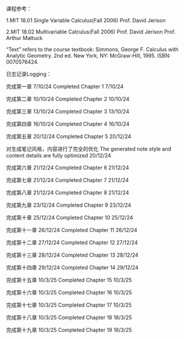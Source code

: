 




课程参考：

  1.MIT 18.01 Single Variable Calculus(Fall 2006) Prof. David Jerison
  
  2.MIT 18.02 Multivariable Calculus(Fall 2006) Prof. David Jerison Prof. Arthur Mattuck
  
“Text” refers to the course textbook: Simmons, George F. Calculus with Analytic Geometry. 2nd ed. New York, NY: McGraw-Hill, 1995. ISBN: 0070576424.
  
日志记录Logging：

完成第一章 7/10/24 Completed Chapter 1 7/10/24

完成第二章 10/10/24 Completed Chapter 2 10/10/24

完成第三章 13/10/24 Completed Chapter 3 13/10/24

完成第四章 16/10/24 Completed Chapter 4 16/10/24

完成第五章 20/12/24 Completed Chapter 5 20/12/24
  
  对生成笔记风格，内容进行了完全的优化 The generated note style and content details are fully optimized 20/12/24

完成第六章 21/12/24 Completed Chapter 6 21/12/24

完成第七章 21/12/24 Completed Chapter 7 21/12/24

完成第八章 21/12/24 Completed Chapter 8 21/12/24

完成第九章 23/12/24 Completed Chapter 9 23/12/24

完成第十章 25/12/24 Completed Chapter 10 25/12/24

完成第十一章 26/12/24 Completed Chapter 11 26/12/24

完成第十二章 27/12/24 Completed Chapter 12 27/12/24

完成第十三章 28/12/24 Completed Chapter 13 28/12/24

完成第十四章 29/12/24 Completed Chapter 14 29/12/24

完成第十五章 10/3/25 Completed Chapter 15 10/3/25

完成第十六章 10/3/25 Completed Chapter 16 10/3/25

完成第十七章 10/3/25 Completed Chapter 17 10/3/25

完成第十八章 10/3/25 Completed Chapter 18 18/3/25

完成第十九章 10/3/25 Completed Chapter 19 18/3/25

